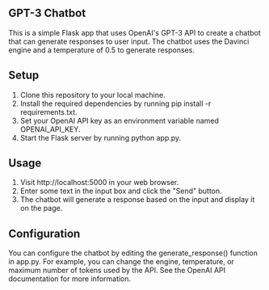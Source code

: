 ## GPT-3 Chatbot  <br/>
This is a simple Flask app that uses OpenAI's GPT-3 API to create a chatbot that can generate responses to user input. The chatbot uses the Davinci engine and a temperature of 0.5 to generate responses.

## Setup
1. Clone this repository to your local machine.
2. Install the required dependencies by running pip install -r requirements.txt.
3. Set your OpenAI API key as an environment variable named OPENAI_API_KEY.
4. Start the Flask server by running python app.py.
## Usage
1. Visit http://localhost:5000 in your web browser.
2. Enter some text in the input box and click the "Send" button.
3. The chatbot will generate a response based on the input and display it on the page.
## Configuration
You can configure the chatbot by editing the generate_response() function in app.py. For example, you can change the engine, temperature, or maximum number of tokens used by the API. See the OpenAI API documentation for more information.
